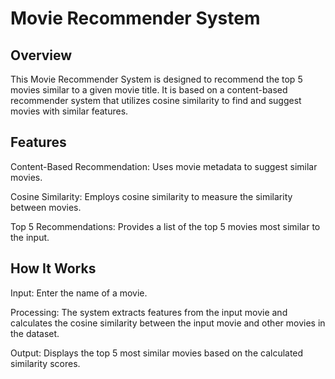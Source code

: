 # Movie Recommender System

## Overview

This Movie Recommender System is designed to recommend the top 5 movies similar to a given movie title. It is based on a content-based recommender system that utilizes cosine similarity to find and suggest movies with similar features.

## Features

Content-Based Recommendation: Uses movie metadata to suggest similar movies.

Cosine Similarity: Employs cosine similarity to measure the similarity between movies.

Top 5 Recommendations: Provides a list of the top 5 movies most similar to the input.

## How It Works

Input: Enter the name of a movie.

Processing: The system extracts features from the input movie and calculates the cosine similarity between the input movie and other movies in the dataset.

Output: Displays the top 5 most similar movies based on the calculated similarity scores.
